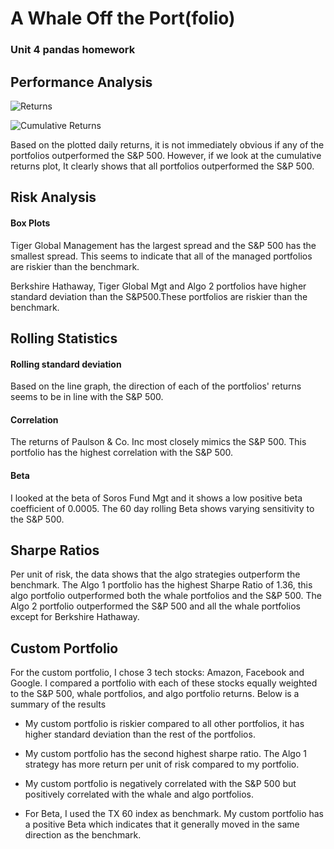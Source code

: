 # A Whale Off the Port(folio)
### Unit 4 pandas homework

## Performance Analysis

![Returns](https://ibb.co/Z1b69hs)

![Cumulative Returns](https://ibb.co/Ypt3hCv)


Based on the plotted daily returns, it is not immediately obvious if any of the portfolios outperformed the S&P 500. However, if we look at the cumulative returns plot, It clearly shows that all portfolios outperformed the S&P 500.

## Risk Analysis

#### Box Plots

Tiger Global Management has the largest spread and the S&P 500 has the smallest spread. This seems to indicate that all of the managed portfolios are riskier than the benchmark.



Berkshire Hathaway, Tiger Global Mgt and Algo 2 portfolios have higher standard deviation than the S&P500.These portfolios are riskier than the benchmark.

## Rolling Statistics

#### Rolling standard deviation

Based on the line graph, the direction of each of the portfolios' returns seems to be in line with the S&P 500.

#### Correlation

The returns of Paulson & Co. Inc most closely mimics the S&P 500. This portfolio has the highest correlation with the S&P 500.

#### Beta

I looked at the beta of Soros Fund Mgt and it shows a low positive beta coefficient of 0.0005. The 60 day rolling Beta shows varying sensitivity to the S&P 500. 


## Sharpe Ratios

Per unit of risk, the data shows that the algo strategies outperform the benchmark. The Algo 1 portfolio has the highest Sharpe Ratio of 1.36, this algo portfolio outperformed both the whale portfolios and the S&P 500. The Algo 2 portfolio outperformed the S&P 500 and all the whale portfolios except for Berkshire Hathaway.

## Custom Portfolio

For the custom portfolio, I chose 3 tech stocks: Amazon, Facebook and Google. I compared a portfolio with each of these stocks equally weighted to the S&P 500, whale portfolios, and algo portfolio returns. Below is a summary of the results

- My custom portfolio is riskier compared to all other portfolios, it has higher standard deviation than the rest of the portfolios.

- My custom portfolio has the second highest sharpe ratio. The Algo 1 strategy has more return per unit of risk compared to my portfolio.

- My custom portfolio is negatively correlated with the S&P 500 but positively correlated with the whale and algo portfolios.

- For Beta, I used the TX 60 index as benchmark. My custom portfolio has a positive Beta which indicates that it generally moved in the same direction as the benchmark.